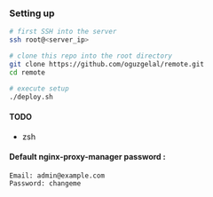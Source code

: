 ### Setting up

```bash
# first SSH into the server
ssh root@<server_ip>

# clone this repo into the root directory
git clone https://github.com/oguzgelal/remote.git
cd remote

# execute setup
./deploy.sh
```

#### TODO
* zsh

#### Default nginx-proxy-manager password :

```
Email: admin@example.com
Password: changeme
```
